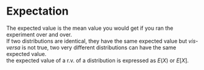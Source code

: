 # Expectation
The expected value is the mean value you would get if you ran the experiment over and over.  
If two distributions are identical, they have the same expected value but *vis-versa* is not true, two very different distributions can have the same expected value.  
the expected value of a r.v. of a distribution is expressed as $E(X)$ or $E[X]$.  
